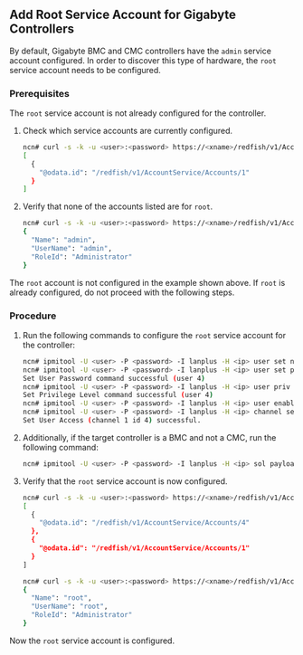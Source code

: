 ## Add Root Service Account for Gigabyte Controllers

By default, Gigabyte BMC and CMC controllers have the `admin` service
account configured. In order to discover this type of hardware, the
`root` service account needs to be configured.

### Prerequisites

The `root` service account is not already configured for the controller.

1. Check which service accounts are currently configured.

   ```bash
   ncn# curl -s -k -u <user>:<password> https://<xname>/redfish/v1/AccountService/Accounts | jq ".Members"
   [
     {
       "@odata.id": "/redfish/v1/AccountService/Accounts/1"
     }
   ]
   ```

1. Verify that none of the accounts listed are for `root`.

   ```bash
   ncn# curl -s -k -u <user>:<password> https://<xname>/redfish/v1/AccountService/Accounts/1 | jq '. | { Name: .Name, UserName: .UserName, RoleId: .RoleId }'
   {
     "Name": "admin",
     "UserName": "admin",
     "RoleId": "Administrator"
   }
   ```

The `root` account is not configured in the example shown above. If `root` is already configured, do not proceed with the following steps.

<a name="add_root_service_account_gigabyte_controllers"></a>
### Procedure

1. Run the following commands to configure the `root` service account for the controller:

   ```bash
   ncn# ipmitool -U <user> -P <password> -I lanplus -H <ip> user set name 4 root
   ncn# ipmitool -U <user> -P <password> -I lanplus -H <ip> user set password 4 <root_password>
   Set User Password command successful (user 4)
   ncn# ipmitool -U <user> -P <password> -I lanplus -H <ip> user priv 4 4 1
   Set Privilege Level command successful (user 4)
   ncn# ipmitool -U <user> -P <password> -I lanplus -H <ip> user enable 4
   ncn# ipmitool -U <user> -P <password> -I lanplus -H <ip> channel setaccess 1 4 callin=on ipmi=on link=on
   Set User Access (channel 1 id 4) successful.
   ```

1. Additionally, if the target controller is a BMC and not a CMC, run the following command:

   ```bash
   ncn# ipmitool -U <user> -P <password> -I lanplus -H <ip> sol payload enable 1 4
   ```

1. Verify that the `root` service account is now configured.

   ```bash
   ncn# curl -s -k -u <user>:<password> https://<xname>/redfish/v1/AccountService/Accounts | jq ".Members"
   [
     {
       "@odata.id": "/redfish/v1/AccountService/Accounts/4"
     },
     {
       "@odata.id": "/redfish/v1/AccountService/Accounts/1"
     }
   ]

   ncn# curl -s -k -u <user>:<password> https://<xname>/redfish/v1/AccountService/Accounts/4 | jq '. | { Name: .Name, UserName: .UserName, RoleId: .RoleId }'
   {
     "Name": "root",
     "UserName": "root",
     "RoleId": "Administrator"
   }
   ```

Now the `root` service account is configured.
